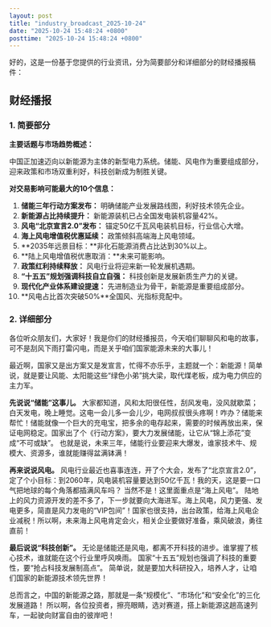```yaml
---
layout: post
title: "industry_broadcast_2025-10-24"
date: "2025-10-24 15:48:24 +0800"
posttime: "2025-10-24 15:48:24 +0800"
---
```


好的，这是一份基于您提供的行业资讯，分为简要部分和详细部分的财经播报稿件：

## 财经播报

### 1. 简要部分

**主要话题与市场趋势概述：**

中国正加速迈向以新能源为主体的新型电力系统。储能、风电作为重要组成部分，迎来政策和市场双重利好，科技创新成为制胜关键。

**对交易影响可能最大的10个信息：**

1.  **储能三年行动方案发布：** 明确储能产业发展路线图，利好技术领先企业。
2.  **新能源占比持续提升：** 新能源装机已占全国发电装机容量42%。
3.  **风电“北京宣言2.0”发布：** 锚定50亿千瓦风电装机目标，行业信心大增。
4.  **海上风电增值税优惠延续：** 政策倾斜高端海上风电领域。
5.   **2035年远景目标：**非化石能源消费占比达到30%以上。
6.  **陆上风电增值税优惠取消：**未来可能影响。
7.  **政策红利持续释放：** 风电行业将迎来新一轮发展机遇期。
8.  **“十五五”规划强调科技自立自强：** 科技创新是发展新质生产力的关键。
9.  **现代化产业体系建设提速：** 先进制造业为骨干，新能源是重要组成部分。
10. **风电占比首次突破50%**全国风、光指标竞配中。

### 2. 详细部分

各位听众朋友们，大家好！我是你们的财经播报员，今天咱们聊聊风和电的故事，可不是刮风下雨打雷闪电，而是关乎咱们国家能源未来的大事儿！

最近啊，国家又是出方案又是发宣言，忙得不亦乐乎，主题就一个：新能源！简单说，就是要让风能、太阳能这些“绿色小弟”挑大梁，取代煤老板，成为电力供应的主力军。

**先说说“储能”这事儿。** 大家都知道，风和太阳很任性，刮风发电，没风就歇菜；白天发电，晚上睡觉。这电一会儿多一会儿少，电网叔叔很头疼啊！咋办？储能来帮忙！储能就像一个巨大的充电宝，把多余的电存起来，需要的时候再放出来，保证电网稳定。国家出了个《行动方案》，要大力发展储能，让它从“锦上添花”变成“不可或缺”。 也就是说，未来三年，储能行业要迎来大爆发，谁家技术牛、规模大、资源多，谁就能赚得盆满钵满！

**再来说说风电。** 风电行业最近也喜事连连，开了个大会，发布了“北京宣言2.0”，定了个小目标：到2060年，风电装机容量要达到50亿千瓦！我的天，这是要一口气把地球的每个角落都插满风车吗？ 当然不是！这里面重点是“海上风电”。 陆地上的风力资源开发的差不多了，下一步就要向大海进军。海上风电，风力更强、发电更多，简直是风力发电的“VIP包间”！国家也很支持，出台政策，给海上风电企业减税！所以啊，未来海上风电肯定会火，相关企业要做好准备，乘风破浪，勇往直前！

**最后说说“科技创新”。**  无论是储能还是风电，都离不开科技的进步。谁掌握了核心技术，谁就能在这个行业里呼风唤雨。 国家“十五五”规划也强调了科技的重要性，要“抢占科技发展制高点”。 简单说，就是要加大科研投入，培养人才，让咱们国家的新能源技术领先世界！

总而言之，中国的新能源之路，那就是一条“规模化”、“市场化”和“安全化”的三化发展道路！
所以啊，各位投资者，擦亮眼睛，选对赛道，搭上新能源这趟高速列车，一起驶向财富自由的彼岸吧！